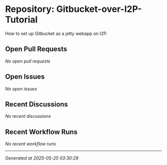 # Repository: Gitbucket-over-I2P-Tutorial

How to set up Gitbucket as a jetty webapp on I2P.

## Open Pull Requests


*No open pull requests*


## Open Issues


*No open issues*


## Recent Discussions


*No recent discussions*


## Recent Workflow Runs


*No recent workflow runs*


---
*Generated at 2025-05-25 03:30:29*
